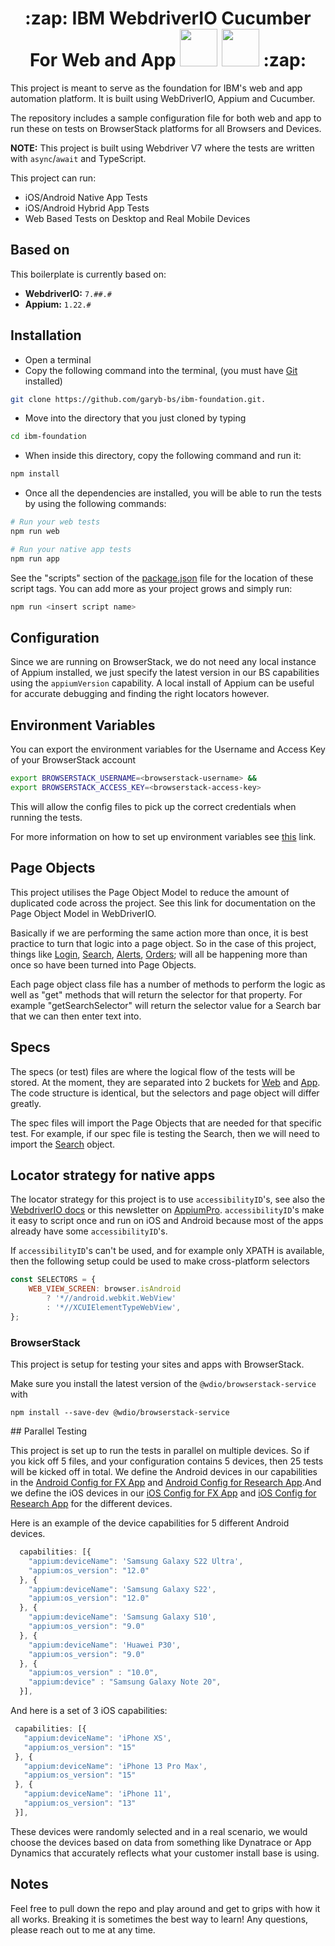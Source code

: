 <h1 align="center">   :zap: IBM WebdriverIO Cucumber For Web and App</a>  <img src="http://v4.webdriver.io/images/webdriverio.png" width="60" height="60" >
 <img src="https://cucumber.io/cucumber/media/images/logos/icons/cucumber-open-icon.svg" width="60" height="60" > :zap:</h1>


This project is meant to serve as the foundation for IBM's web and app automation platform. It is built using WebDriverIO, Appium and Cucumber.

The repository includes a sample configuration file for both web and app to run these on tests on BrowserStack platforms for all Browsers and Devices.

**NOTE:** This project is built using Webdriver V7 where the tests are written with `async`/`await` and TypeScript.

This project can run:

- iOS/Android Native App Tests
- iOS/Android Hybrid App Tests
- Web Based Tests on Desktop and Real Mobile Devices

## Based on

This boilerplate is currently based on:

- **WebdriverIO:** `7.##.#`
- **Appium:** `1.22.#`

## Installation

* Open a terminal
* Copy the following command into the terminal, (you must have [Git](https://git-scm.com/downloads) installed)
```sh
git clone https://github.com/garyb-bs/ibm-foundation.git.
```
* Move into the directory that you just cloned by typing
```sh
cd ibm-foundation
```
* When inside this directory, copy the following command and run it:
```sh
npm install
```
* Once all the dependencies are installed, you will be able to run the tests by using the following commands:
```sh
# Run your web tests
npm run web

# Run your native app tests
npm run app
```

See the "scripts" section of the [package.json](./package.json) file for the location of these script tags. You can add more as your project grows and simply run:

```sh
npm run <insert script name>
```

## Configuration

Since we are running on BrowserStack, we do not need any local instance of Appium installed, we just specify the latest version in our BS capabilities using the `appiumVersion` capability. A local install of Appium can be useful for accurate debugging and finding the right locators however.

## Environment Variables

You can export the environment variables for the Username and Access Key of your BrowserStack account

```sh
export BROWSERSTACK_USERNAME=<browserstack-username> &&
export BROWSERSTACK_ACCESS_KEY=<browserstack-access-key>
```

This will allow the config files to pick up the correct credentials when running the tests.

For more information on how to set up environment variables see [this](https://www.twilio.com/blog/2017/01/how-to-set-environment-variables.html) link.

## Page Objects

This project utilises the Page Object Model to reduce the amount of duplicated code across the project. See this link for documentation on the Page Object Model in WebDriverIO.

Basically if we are performing the same action more than once, it is best practice to turn that logic into a page object. So in the case of this project, things like [Login](./tests/pageobjects/Login.ts), [Search](./tests/pageobjects/Search.ts), [Alerts](./tests/pageobjects/Alerts.ts), [Orders](./tests/pageobjects/Orders.ts); will all be happening more than once so have been turned into Page Objects.

Each page object class file has a number of methods to perform the logic as well as "get" methods that will return the selector for that property. For example "getSearchSelector" will return the selector value for a Search bar that we can then enter text into.

## Specs

The specs (or test) files are where the logical flow of the tests will be stored. At the moment, they are separated into 2 buckets for [Web](./tests/web) and [App](./tests/app). The code structure is identical, but the selectors and page object will differ greatly.

The spec files will import the Page Objects that are needed for that specific test. For example, if our spec file is testing the Search, then we will need to import the [Search](./tests/web/pageobjects/search.page.js) object.

## Locator strategy for native apps

The locator strategy for this project is to use `accessibilityID`'s, see also the
[WebdriverIO docs](https://webdriver.io/docs/selectors#accessibility-id) or this newsletter on
[AppiumPro](https://appiumpro.com/editions/20).
`accessibilityID`'s make it easy to script once and run on iOS and Android because most of the apps already have some `accessibilityID`'s.

If `accessibilityID`'s can't be used, and for example only XPATH is available, then the following setup could be used to make cross-platform
selectors

```js
const SELECTORS = {
    WEB_VIEW_SCREEN: browser.isAndroid
        ? '*//android.webkit.WebView'
        : '*//XCUIElementTypeWebView',
};
```

### BrowserStack

This project is setup for testing your sites and apps with BrowserStack.

Make sure you install the latest version of the `@wdio/browserstack-service` with

```shell
npm install --save-dev @wdio/browserstack-service
```

## Parallel Testing

This project is set up to run the tests in parallel on multiple devices. So if you kick off 5 files, and your configuration contains 5 devices, then 25 tests will be kicked off in total. We define the Android devices in our capabilities in the [Android Config for FX App](./config/fx-app/android) and [Android Config for Research App](./config/research-app/android).And we define the iOS devices in our [iOS Config for FX App](./config/research-app/ios) and [iOS Config for Research App](./config/research-app/ios) for the different devices.

Here is an example of the device capabilities for 5 different Android devices.

```js
  capabilities: [{
    "appium:deviceName": 'Samsung Galaxy S22 Ultra',
    "appium:os_version": "12.0"
  }, {
    "appium:deviceName": 'Samsung Galaxy S22',
    "appium:os_version": "12.0"
  }, {
    "appium:deviceName": 'Samsung Galaxy S10',
    "appium:os_version": "9.0"
  }, {
    "appium:deviceName": 'Huawei P30',
    "appium:os_version": "9.0"
  }, {
    "appium:os_version" : "10.0",
    "appium:device" : "Samsung Galaxy Note 20",
  }],
  ```

 And here is a set of 3 iOS capabilities:

 ```js
  capabilities: [{
    "appium:deviceName": 'iPhone XS',
    "appium:os_version": "15"
  }, {
    "appium:deviceName": 'iPhone 13 Pro Max',
    "appium:os_version": "15"
  }, {
    "appium:deviceName": 'iPhone 11',
    "appium:os_version": "13"
  }],
  ```

These devices were randomly selected and in a real scenario, we would choose the devices based on data from something like Dynatrace or App Dynamics that accurately reflects what your customer install base is using.

## Notes

Feel free to pull down the repo and play around and get to grips with how it all works. Breaking it is sometimes the best way to learn! Any questions, please reach out to me at any time.